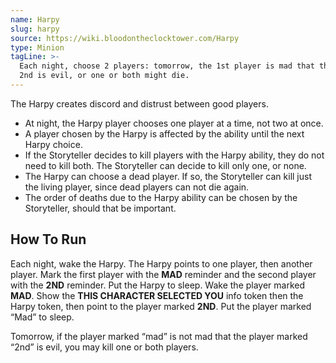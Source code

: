```yaml
---
name: Harpy
slug: harpy
source: https://wiki.bloodontheclocktower.com/Harpy
type: Minion
tagLine: >-
  Each night, choose 2 players: tomorrow, the 1st player is mad that the
  2nd is evil, or one or both might die.
---
```


The Harpy creates discord and distrust between good players.

- At night, the Harpy player chooses one player at a time, not two at
  once.
- A player chosen by the Harpy is affected by the ability until the next
  Harpy choice.
- If the Storyteller decides to kill players with the Harpy ability,
  they do not need to kill both. The Storyteller can decide to kill only
  one, or none.
- The Harpy can choose a dead player. If so, the Storyteller can kill
  just the living player, since dead players can not die again.
- The order of deaths due to the Harpy ability can be chosen by the
  Storyteller, should that be important.

## How To Run

Each night, wake the Harpy. The Harpy points to one player, then another
player. Mark the first player with the **MAD** reminder and the second
player with the **2ND** reminder. Put the Harpy to sleep. Wake the
player marked **MAD**. Show the **THIS CHARACTER SELECTED YOU** info
token then the Harpy token, then point to the player marked **2ND**. Put
the player marked “Mad” to sleep.

Tomorrow, if the player marked “mad” is not mad that the player marked
“2nd” is evil, you may kill one or both players.
